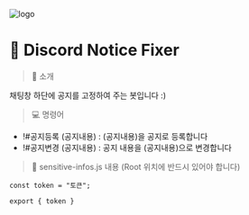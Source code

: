 ![logo](https://user-images.githubusercontent.com/56998563/131984767-5a445dc2-c4e8-4adb-ba3c-5892de9626ea.png)

# 📌 Discord Notice Fixer
> 📒 소개

채팅창 하단에 공지를 고정하여 주는 봇입니다 :)

> 💻 명령어

- !#공지등록 (공지내용) : (공지내용)을 공지로 등록합니다
- !#공지변경 (공지내용) : 공지 내용을 (공지내용)으로 변경합니다

> 📜 sensitive-infos.js 내용 (Root 위치에 반드시 있어야 합니다)
```
const token = "토큰";

export { token }
```

